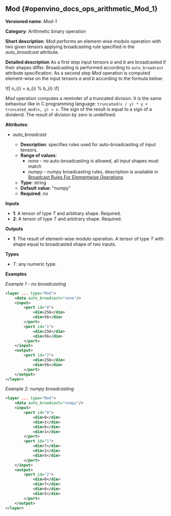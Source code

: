 ## Mod <a name="Mod"></a> {#openvino_docs_ops_arithmetic_Mod_1}

**Versioned name**: *Mod-1*

**Category**: Arithmetic binary operation

**Short description**: *Mod* performs an element-wise modulo operation with two given tensors applying broadcasting rule specified in the *auto_broadcast* attribute.

**Detailed description**
As a first step input tensors *a* and *b* are broadcasted if their shapes differ. Broadcasting is performed according to `auto_broadcast` attribute specification. As a second step *Mod* operation is computed element-wise on the input tensors *a* and *b* according to the formula below:

\f[
o_{i} = a_{i} % b_{i}
\f]

*Mod* operation computes a reminder of a truncated division. It is the same behaviour like in C programming language: `truncated(x / y) * y + truncated_mod(x, y) = x`. The sign of the result is equal to a sign of a dividend. The result of division by zero is undefined.

**Attributes**:

* *auto_broadcast*

  * **Description**: specifies rules used for auto-broadcasting of input tensors.
  * **Range of values**:
    * *none* - no auto-broadcasting is allowed, all input shapes must match
    * *numpy* - numpy broadcasting rules, description is available in [Broadcast Rules For Elementwise Operations](../broadcast_rules.md)
  * **Type**: string
  * **Default value**: "numpy"
  * **Required**: *no*


**Inputs**

* **1**: A tensor of type *T* and arbitrary shape. Required.
* **2**: A tensor of type *T* and arbitrary shape. Required.

**Outputs**

* **1**: The result of element-wise modulo operation. A tensor of type *T* with shape equal to broadcasted shape of two inputs.

**Types**

* *T*: any numeric type.

**Examples**

*Example 1 - no broadcasting*

```xml
<layer ... type="Mod">
    <data auto_broadcast="none"/>
    <input>
        <port id="0">
            <dim>256</dim>
            <dim>56</dim>
        </port>
        <port id="1">
            <dim>256</dim>
            <dim>56</dim>
        </port>
    </input>
    <output>
        <port id="2">
            <dim>256</dim>
            <dim>56</dim>
        </port>
    </output>
</layer>
```

*Example 2: numpy broadcasting*
```xml
<layer ... type="Mod">
    <data auto_broadcast="numpy"/>
    <input>
        <port id="0">
            <dim>8</dim>
            <dim>1</dim>
            <dim>6</dim>
            <dim>1</dim>
        </port>
        <port id="1">
            <dim>7</dim>
            <dim>1</dim>
            <dim>5</dim>
        </port>
    </input>
    <output>
        <port id="2">
            <dim>8</dim>
            <dim>7</dim>
            <dim>6</dim>
            <dim>5</dim>
        </port>
    </output>
</layer>
```

